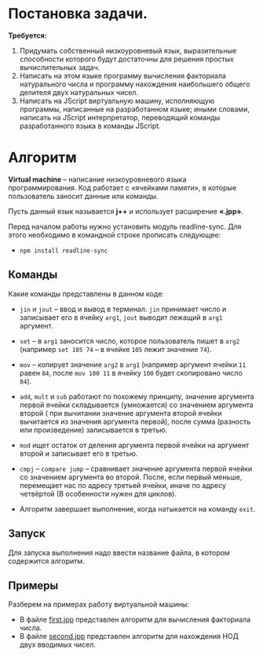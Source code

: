 # Постановка задачи.
**Требуется:**
1. Придумать собственный низкоуровневый язык, выразительные способности которого будут достаточны для решения простых вычислительных задач.
2. Написать на этом языке программу вычисления факториала натурального числа и программу нахождения наибольшего общего делителя двух натуральных чисел.
3. Написать на JScript виртуальную машину, исполняющую программы, написанные на разработанном языке; иными словами, написать на JScript интерпретатор, переводящий команды разработанного языка в команды JScript.

# Алгоритм
**Virtual machine** – написание низкоуровневого языка программирования. Код работает с «ячейками памяти», в которые пользователь заносит данные или команды.

Пусть данный язык называется **j++** и использует расширение **«.jpp»**.

Перед началом работы нужно установить модуль readline-sync. Для этого необходимо в командной строке прописать следующее:
- `npm install readline-sync`

## Команды
Какие команды представлены в данном коде:
- `jin` и `jout` – ввод и вывод в терминал. `jin` принимает число и записывает его в ячейку `arg1`, `jout` выводит лежащий в `arg1` аргумент.

- `set` – в `arg1` заносится число, которое пользователь пишет в `arg2` (например `set 105 74` – в ячейке `105` лежит значение `74`).
- `mov` – копирует значение `arg2` в `arg1` (например аргумент ячейки `11` равен `84`, после `mov 100 11` в ячейку `100` будет скопировано число `84`).
- `add`, `mult` и `sub` работают по похожему принципу, значение аргумента первой ячейки складывается (умножается) со значением аргумента второй ( при вычитании значение аргумента второй ячейки вычитается из значения аргумента первой), после сумма (разность или произведение) записывается в третью.
- `mod` ищет остаток от деления аргумента первой ячейки на аргумент второй и записывает его в третью.
- `cmpj` – `compare jump` – сравнивает значение аргумента первой ячейки со значением аргумента во второй. После, если первый меньше, перемещает нас по адресу третьей ячейки, иначе по адресу четвёртой (В особенности нужен для циклов).
- Алгоритм завершает выполнение, когда натыкается на команду `exit`.
## Запуск
Для запуска выполнения надо ввести название файла, в котором содержится алгоритм.

## Примеры
Разберем на примерах работу виртуальной машины:
- В файле [first.jpp](https://github.com/YanaMun/_Javascript_/blob/main/Virtual%20Machine/first.jpp) представлен алгоритм для вычисления факториала числа.
-  В файле [second.jpp](https://github.com/YanaMun/_Javascript_/blob/main/Virtual%20Machine/second.jpp) представлен алгоритм для нахождения НОД двух вводимых чисел.
